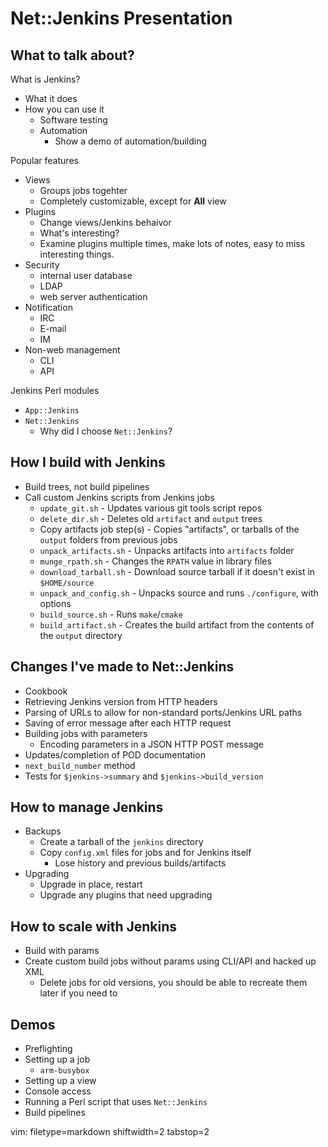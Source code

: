 # Net::Jenkins Presentation #

## What to talk about? ##
 What is Jenkins?
- What it does
- How you can use it
  - Software testing
  - Automation
    - Show a demo of automation/building

Popular features
- Views
  - Groups jobs togehter
  - Completely customizable, except for **All** view
- Plugins
  - Change views/Jenkins behaivor
  - What's interesting?
  - Examine plugins multiple times, make lots of notes, easy to miss
    interesting things.
- Security 
  - internal user database
  - LDAP
  - web server authentication
- Notification
  - IRC
  - E-mail
  - IM
- Non-web management
  - CLI
  - API

Jenkins Perl modules
- `App::Jenkins`
- `Net::Jenkins`
  - Why did I choose `Net::Jenkins`?

## How I build with Jenkins ##
- Build trees, not build pipelines
- Call custom Jenkins scripts from Jenkins jobs
  - `update_git.sh` - Updates various git tools script repos
  - `delete_dir.sh` - Deletes old `artifact` and `output` trees
  - Copy artifacts job step(s) - Copies "artifacts", or tarballs of the
    `output` folders from previous jobs
  - `unpack_artifacts.sh` - Unpacks artifacts into `artifacts` folder
  - `munge_rpath.sh` - Changes the `RPATH` value in library files
  - `download_tarball.sh` - Download source tarball if it doesn't exist in
    `$HOME/source`
  - `unpack_and_config.sh` - Unpacks source and runs `./configure`, with
    options
  - `build_source.sh` - Runs `make`/`cmake`
  - `build_artifact.sh` - Creates the build artifact from the contents of the
    `output` directory

## Changes I've made to Net::Jenkins ##
- Cookbook
- Retrieving Jenkins version from HTTP headers
- Parsing of URLs to allow for non-standard ports/Jenkins URL paths
- Saving of error message after each HTTP request
- Building jobs with parameters
  - Encoding parameters in a JSON HTTP POST message
- Updates/completion of POD documentation
- `next_build_number` method
- Tests for `$jenkins->summary` and `$jenkins->build_version`

## How to manage Jenkins ##
- Backups
  - Create a tarball of the `jenkins` directory
  - Copy `config.xml` files for jobs and for Jenkins itself
    - Lose history and previous builds/artifacts
- Upgrading
  - Upgrade in place, restart
  - Upgrade any plugins that need upgrading

## How to scale with Jenkins ##
- Build with params
- Create custom build jobs without params using CLI/API and hacked up XML
  - Delete jobs for old versions, you should be able to recreate them later if
    you need to

## Demos ##
- Preflighting
- Setting up a job
  - `arm-busybox`
- Setting up a view
- Console access
- Running a Perl script that uses `Net::Jenkins`
- Build pipelines

vim: filetype=markdown shiftwidth=2 tabstop=2
